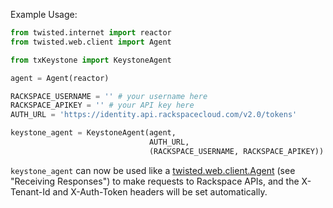 Example Usage:

```Python
from twisted.internet import reactor
from twisted.web.client import Agent

from txKeystone import KeystoneAgent

agent = Agent(reactor)

RACKSPACE_USERNAME = '' # your username here
RACKSPACE_APIKEY = '' # your API key here
AUTH_URL = 'https://identity.api.rackspacecloud.com/v2.0/tokens'

keystone_agent = KeystoneAgent(agent,
                               AUTH_URL,
                               (RACKSPACE_USERNAME, RACKSPACE_APIKEY))

```

```keystone_agent``` can now be used like a [twisted.web.client.Agent](http://twistedmatrix.com/documents/10.1.0/web/howto/client.html) (see "Receiving Responses") to make requests to Rackspace APIs, and the X-Tenant-Id and X-Auth-Token headers will be set automatically.
